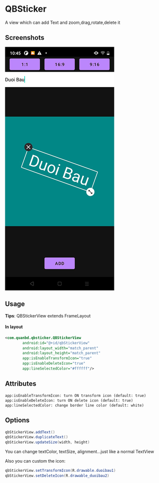 QBSticker
=========

A view which can add Text and zoom,drag,rotate,delete it

## Screenshots
![](https://github.com/QuanCua/QBSticker/blob/main/screenshots/example1.jpg)

## Usage
**Tips**: QBStickerView extends FrameLayout
#### In layout
```xml
<com.quanbd.qbsticker.QBStickerView
        android:id="@+id/qbStickerView"
        android:layout_width="match_parent"
        android:layout_height="match_parent"
        app:isEnableTransformIcon="true"
        app:isEnableDeleteIcon="true"
        app:lineSelectedColor="#ffffff"/>
```

## Attributes
```
app:isEnableTransformIcon: turn ON transform icon (default: true)
app:isEnableDeleteIcon: turn ON delete icon (default: true)
app:lineSelectedColor: change border line color (default: white)
```

## Options
```java
qbStickerView.addText()
qbStickerView.duplicateText()
qbStickerView.updateSize(width, height)
```
You can change textColor, textSize, alignment...just like a normal TextView

Also you can custom the icon:
```java
qbStickerView.setTransformIcon(R.drawable.duoibau1)
qbStickerView.setDeleteIcon(R.drawable_duoibau2)
```
